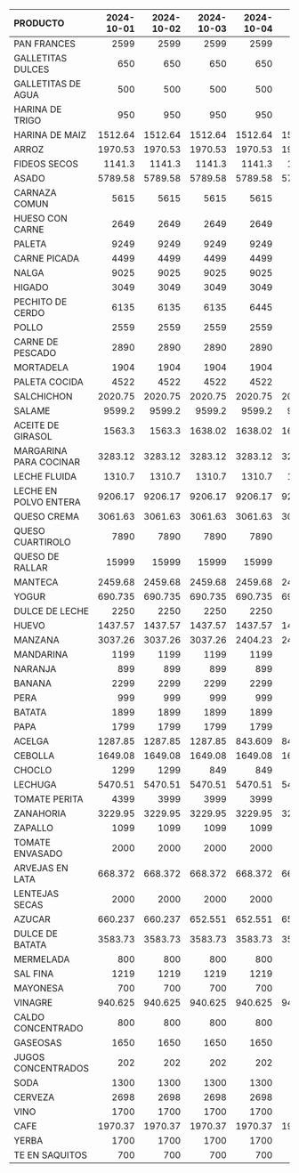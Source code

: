 | PRODUCTO               |   2024-10-01 |   2024-10-02 |   2024-10-03 |   2024-10-04 |   2024-10-05 |   2024-10-06 |   2024-10-07 |   2024-10-08 |   2024-10-09 |   2024-10-10 |   2024-10-11 |   2024-10-12 |   2024-10-13 |   2024-10-14 |   2024-10-15 |   2024-10-16 |   2024-10-17 |   2024-10-18 |   2024-10-19 |   2024-10-20 |   2024-10-21 |   2024-10-22 |   2024-10-23 |   2024-10-24 |   2024-10-25 |   2024-10-26 |   2024-10-27 |   2024-10-28 |   2024-10-29 |   2024-10-30 |   2024-10-31 |
|:-----------------------|-------------:|-------------:|-------------:|-------------:|-------------:|-------------:|-------------:|-------------:|-------------:|-------------:|-------------:|-------------:|-------------:|-------------:|-------------:|-------------:|-------------:|-------------:|-------------:|-------------:|-------------:|-------------:|-------------:|-------------:|-------------:|-------------:|-------------:|-------------:|-------------:|-------------:|-------------:|
| PAN FRANCES            |     2599     |     2599     |     2599     |     2599     |     2599     |     2599     |     2599     |     2599     |     2599     |     2599     |     2599     |     2599     |     2599     |     2599     |     2599     |     2599     |     2599     |     2599     |     2599     |     2599     |     2599     |     2599     |     2599     |     2599     |     2599     |     2599     |     2599     |     2599     |     2599     |     2599     |     2599     |
| GALLETITAS DULCES      |      650     |      650     |      650     |      650     |      650     |      650     |      650     |      650     |      650     |      650     |      650     |      650     |      650     |      650     |      650     |      650     |      650     |      650     |      650     |      650     |      650     |      650     |      650     |      650     |      650     |      650     |      650     |      650     |      650     |      700     |      700     |
| GALLETITAS DE AGUA     |      500     |      500     |      500     |      500     |      500     |      500     |      500     |      500     |      500     |      500     |      500     |      500     |      500     |      500     |      500     |      500     |      500     |      500     |      500     |      500     |      500     |      500     |      500     |      500     |      500     |      500     |      500     |      500     |      500     |      500     |      500     |
| HARINA DE TRIGO        |      950     |      950     |      950     |      950     |      950     |      950     |      950     |      950     |      950     |      950     |      950     |      950     |      950     |      950     |      950     |      950     |      950     |      950     |      950     |      950     |      950     |      950     |      950     |      950     |     1050     |     1050     |     1050     |     1050     |     1050     |     1050     |     1050     |
| HARINA DE MAIZ         |     1512.64  |     1512.64  |     1512.64  |     1512.64  |     1512.64  |     1512.64  |     1512.64  |     1512.64  |     1512.64  |     1512.64  |     1512.64  |     1512.64  |     1512.64  |     1512.64  |     1512.64  |     1512.64  |     1512.64  |     1512.64  |     1512.64  |     1512.64  |     1512.64  |     1512.64  |     1512.64  |     1512.64  |     1512.64  |     1512.64  |     1512.64  |     1512.64  |     1512.64  |     1512.64  |     1512.64  |
| ARROZ                  |     1970.53  |     1970.53  |     1970.53  |     1970.53  |     1970.53  |     1970.53  |     1970.53  |     1970.53  |     1970.53  |     1970.53  |     1970.53  |     1970.53  |     1970.53  |     1970.53  |     1970.53  |     1970.53  |     1970.53  |     1970.53  |     1970.53  |     1970.53  |     1970.53  |     1970.53  |     1970.53  |     1970.53  |     1970.53  |     1970.53  |     1970.53  |     1970.53  |     1970.53  |     1970.53  |     1970.53  |
| FIDEOS SECOS           |     1141.3   |     1141.3   |     1141.3   |     1141.3   |     1141.3   |     1141.3   |     1141.3   |     1141.3   |     1141.3   |     1141.3   |     1141.3   |     1141.3   |     1141.3   |     1141.3   |     1141.3   |     1141.3   |     1141.3   |     1141.3   |     1141.3   |     1141.3   |     1141.3   |     1141.3   |     1141.3   |     1141.3   |     1141.3   |     1141.3   |     1141.3   |     1141.3   |     1141.3   |     1141.3   |     1141.3   |
| ASADO                  |     5789.58  |     5789.58  |     5789.58  |     5789.58  |     5789.58  |     5789.58  |     5789.58  |     5789.58  |     5789.58  |     5789.58  |     5789.58  |     5789.58  |     5789.58  |     5789.58  |     5789.58  |     5789.58  |     5789.58  |     5789.58  |     5789.58  |     5789.58  |     5789.58  |     5789.58  |     5789.58  |     5789.58  |     5789.58  |     5789.58  |     5789.58  |     5789.58  |     5789.58  |     5789.58  |     5789.58  |
| CARNAZA COMUN          |     5615     |     5615     |     5615     |     5615     |     5615     |     5615     |     5499     |     5499     |     5499     |     5499     |     5615     |     5615     |     5615     |     5499     |     5499     |     5499     |     5499     |     5615     |     5615     |     5615     |     5499     |     5499     |     5499     |     5499     |     5499     |     5499     |     5499     |     5499     |     5499     |     5499     |     5499     |
| HUESO CON CARNE        |     2649     |     2649     |     2649     |     2649     |     2649     |     2649     |     2649     |     2649     |     2649     |     2649     |     2649     |     2649     |     2649     |     2649     |     2649     |     2649     |     2649     |     2649     |     2649     |     2649     |     2649     |     2649     |     2649     |     2649     |     2649     |     2649     |     2649     |     2649     |     2649     |     2649     |     2649     |
| PALETA                 |     9249     |     9249     |     9249     |     9249     |     9249     |     9249     |     9249     |     9249     |     9249     |     9249     |     9249     |     9249     |     9249     |     9249     |     9249     |     9249     |     9249     |     9249     |     9249     |     9249     |     6999     |     6999     |     6999     |     6999     |     6999     |     6999     |     6999     |     6999     |     6999     |     6999     |     9249     |
| CARNE PICADA           |     4499     |     4499     |     4499     |     4499     |     4499     |     4499     |     4499     |     4499     |     4499     |     4499     |     4499     |     4499     |     4499     |     3999     |     3999     |     3999     |     3999     |     4499     |     4499     |     4499     |     4499     |     4499     |     4499     |     4499     |     4499     |     4499     |     4499     |     4499     |     4499     |     4499     |     4499     |
| NALGA                  |     9025     |     9025     |     9025     |     9025     |     9025     |     9025     |     9025     |     9025     |     9025     |     9025     |     9025     |     9025     |     9025     |     6999     |     6999     |     6999     |     6999     |     9025     |     9025     |     9025     |     9025     |     9025     |     9025     |     9025     |     9025     |     9025     |     9025     |     9025     |     9025     |     9025     |     9025     |
| HIGADO                 |     3049     |     3049     |     3049     |     3049     |     3049     |     3049     |     3049     |     3049     |     3049     |     3049     |     3049     |     3049     |     3049     |     3049     |     3049     |     3049     |     3049     |     3049     |     3049     |     3049     |     3049     |     3049     |     3049     |     3049     |     3049     |     3049     |     3049     |     3049     |     3049     |     3049     |     3049     |
| PECHITO DE CERDO       |     6135     |     6135     |     6135     |     6445     |     6445     |     6445     |     6445     |     6445     |     6445     |     6445     |     6445     |     6445     |     6445     |     6445     |     6445     |     6445     |     6445     |     6765     |     6765     |     6765     |     6765     |     6765     |     6765     |     6765     |     6765     |     6765     |     6765     |     6765     |     6765     |     6765     |     6765     |
| POLLO                  |     2559     |     2559     |     2559     |     2559     |     2559     |     2559     |     2559     |     2559     |     2559     |     2559     |     2699     |     2699     |     2699     |     2699     |     2699     |     2699     |     2699     |     2699     |     2699     |     2699     |     2699     |     2699     |     2699     |     2699     |     2699     |     2699     |     2699     |     2699     |     2699     |     2699     |     2699     |
| CARNE DE PESCADO       |     2890     |     2890     |     2890     |     2890     |     2890     |     2890     |     2890     |     2890     |     2890     |     2890     |     2890     |     2890     |     2890     |     2890     |     2890     |     2890     |     2890     |     2890     |     2890     |     2890     |     2890     |     2890     |     2890     |     2890     |     2890     |     2890     |     2890     |     2890     |     2890     |     2890     |     2890     |
| MORTADELA              |     1904     |     1904     |     1904     |     1904     |     1904     |     1904     |     1904     |     1904     |     1904     |     1904     |     1904     |     1904     |     1904     |     1904     |     1904     |     1904     |     1904     |     1904     |     1904     |     1904     |     1904     |     1904     |     1904     |     1904     |     1904     |     1904     |     2075.74  |     2075.74  |     2075.74  |     2075.74  |     2075.74  |
| PALETA COCIDA          |     4522     |     4522     |     4522     |     4522     |     4522     |     4522     |     4522     |     4522     |     4522     |     4522     |     4522     |     4522     |     4522     |     4522     |     4522     |     4522     |     4522     |     4522     |     4522     |     4522     |     4522     |     4522     |     4522     |     4522     |     4522     |     4522     |     4522     |     4522     |     4522     |     4522     |     4522     |
| SALCHICHON             |     2020.75  |     2020.75  |     2020.75  |     2020.75  |     2020.75  |     2020.75  |     2020.75  |     2020.75  |     2020.75  |     2020.75  |     2020.75  |     2020.75  |     2020.75  |     2020.75  |     2020.75  |     2020.75  |     2020.75  |     2020.75  |     2020.75  |     2020.75  |     2020.75  |     2020.75  |     2020.75  |     2020.75  |     2020.75  |     2020.75  |     2020.75  |     2020.75  |     2020.75  |     2020.75  |     2020.75  |
| SALAME                 |     9599.2   |     9599.2   |     9599.2   |     9599.2   |     9599.2   |     9599.2   |     9599.2   |     9599.2   |     9599.2   |     9599.2   |     9599.2   |     9599.2   |     9599.2   |     9599.2   |     9599.2   |     9599.2   |     9599.2   |     9599.2   |     9599.2   |     9599.2   |     9599.2   |     9599.2   |     9599.2   |     9599.2   |     9599.2   |     9599.2   |     9599.2   |     9599.2   |     9599.2   |     9599.2   |     9599.2   |
| ACEITE DE GIRASOL      |     1563.3   |     1563.3   |     1638.02  |     1638.02  |     1638.02  |     1638.02  |     1638.02  |     1638.02  |     1638.02  |     1638.02  |     1638.02  |     1638.02  |     1638.02  |     1638.02  |     1638.02  |     1638.02  |     1638.02  |     1638.02  |     1638.02  |     1638.02  |     1638.02  |     1638.02  |     1638.02  |     1638.02  |     1638.02  |     1638.02  |     1638.02  |     1638.02  |     1638.02  |     1638.02  |     1638.02  |
| MARGARINA PARA COCINAR |     3283.12  |     3283.12  |     3283.12  |     3283.12  |     3283.12  |     3283.12  |     3283.12  |     3283.12  |     3283.12  |     3283.12  |     3283.12  |     3283.12  |     3283.12  |     3283.12  |     3283.12  |     3283.12  |     3283.12  |     3283.12  |     3283.12  |     3283.12  |     3283.12  |     3283.12  |     3283.12  |     3283.12  |     3283.12  |     3283.12  |     3283.12  |     3283.12  |     3283.12  |     3283.12  |     3283.12  |
| LECHE FLUIDA           |     1310.7   |     1310.7   |     1310.7   |     1310.7   |     1310.7   |     1310.7   |     1310.7   |     1310.7   |     1310.7   |     1310.7   |     1310.7   |     1310.7   |     1310.7   |     1310.7   |     1310.7   |     1310.7   |     1310.7   |     1310.7   |     1310.7   |     1310.7   |     1310.7   |     1310.7   |     1310.7   |     1310.7   |     1310.7   |     1310.7   |     1310.7   |     1310.7   |     1310.7   |     1310.7   |     1352.98  |
| LECHE EN POLVO ENTERA  |     9206.17  |     9206.17  |     9206.17  |     9206.17  |     9206.17  |     9206.17  |     9206.17  |     9206.17  |     9206.17  |     9206.17  |     9206.17  |     9206.17  |     9206.17  |     9206.17  |     9206.17  |     9206.17  |     9206.17  |     9206.17  |     9206.17  |     9206.17  |     9206.17  |     9206.17  |    11493.9   |    11493.9   |    11493.9   |    11493.9   |    11493.9   |    11493.9   |    11493.9   |    11493.9   |    11493.9   |
| QUESO CREMA            |     3061.63  |     3061.63  |     3061.63  |     3061.63  |     3061.63  |     3061.63  |     3061.63  |     3061.63  |     3061.63  |     3061.63  |     3061.63  |     3061.63  |     3061.63  |     3061.63  |     3061.63  |     3061.63  |     3061.63  |     3061.63  |     3061.63  |     3061.63  |     3061.63  |     3061.63  |     3061.63  |     3061.63  |     3061.63  |     3061.63  |     3061.63  |     3061.63  |     3061.63  |     3061.63  |     3061.63  |
| QUESO CUARTIROLO       |     7890     |     7890     |     7890     |     7890     |     7890     |     7890     |     7890     |     7890     |     7890     |     7890     |     7890     |     7890     |     7890     |     7890     |     7890     |     7890     |     7890     |     7890     |     7890     |     7890     |     7890     |     7890     |     7890     |     7890     |     7890     |     7890     |     7890     |     7890     |     7890     |     7890     |     7890     |
| QUESO DE RALLAR        |    15999     |    15999     |    15999     |    15999     |    15999     |    15999     |    15999     |    15999     |    15999     |    15999     |    15999     |    15999     |    15999     |    15999     |    15999     |    15999     |    15999     |    15999     |    15999     |    15999     |    15999     |    15999     |    15999     |    15999     |    15999     |    15999     |    15999     |    15999     |    15999     |    15999     |    15999     |
| MANTECA                |     2459.68  |     2459.68  |     2459.68  |     2459.68  |     2459.68  |     2459.68  |     2459.68  |     2459.68  |     2459.68  |     2459.68  |     2459.68  |     2459.68  |     2459.68  |     2459.68  |     2459.68  |     2459.68  |     2459.68  |     2459.68  |     2459.68  |     2459.68  |     2459.68  |     2459.68  |     2459.68  |     2459.68  |     2459.68  |     2459.68  |     2459.68  |     2459.68  |     2459.68  |     2459.68  |     2540.32  |
| YOGUR                  |      690.735 |      690.735 |      690.735 |      690.735 |      690.735 |      690.735 |      690.735 |      690.735 |      690.735 |      690.735 |      690.735 |      690.735 |      690.735 |      690.735 |      690.735 |      690.735 |      690.735 |      690.735 |      690.735 |      690.735 |      690.735 |      690.735 |      690.735 |      690.735 |      690.735 |      690.735 |      690.735 |      690.735 |      690.735 |      690.735 |      690.735 |
| DULCE DE LECHE         |     2250     |     2250     |     2250     |     2250     |     2250     |     2250     |     2250     |     2250     |     2250     |     2250     |     2250     |     2250     |     2250     |     2250     |     2250     |     2250     |     2250     |     2250     |     2250     |     2250     |     2250     |     2250     |     2250     |     2250     |     2250     |     2250     |     2250     |     2250     |     2250     |     2250     |     2250     |
| HUEVO                  |     1437.57  |     1437.57  |     1437.57  |     1437.57  |     1437.57  |     1437.57  |     1437.57  |     1571.85  |     1571.85  |     1571.85  |     1571.85  |     1571.85  |     1571.85  |     1571.85  |     1571.85  |     1571.85  |     1571.85  |     1571.85  |     1571.85  |     1571.85  |     1571.85  |     1571.85  |     1571.85  |     1571.85  |     1486.55  |     1486.55  |     1486.55  |     1486.55  |     1486.55  |     1437.57  |     1437.57  |
| MANZANA                |     3037.26  |     3037.26  |     3037.26  |     2404.23  |     2404.23  |     2404.23  |     3037.26  |     3037.26  |     3037.26  |     3037.26  |     3037.26  |     3037.26  |     3037.26  |     3037.26  |     3037.26  |     3037.26  |     3037.26  |     3037.26  |     3037.26  |     3037.26  |     3037.26  |     3037.26  |     3037.26  |     3037.26  |     3037.26  |     3037.26  |     3037.26  |     3037.26  |     3037.26  |     3037.26  |     3037.26  |
| MANDARINA              |     1199     |     1199     |     1199     |     1199     |     1199     |     1199     |     1199     |     1199     |     1199     |     1199     |     1199     |     1299     |     1299     |     1299     |     1299     |     1299     |     1299     |     1299     |     1299     |     1299     |     1299     |     1299     |     1299     |     1299     |     1299     |     1299     |     1299     |     1299     |     1299     |     1299     |     1299     |
| NARANJA                |      899     |      899     |      899     |      899     |      899     |      899     |      899     |      899     |      899     |      899     |      899     |      899     |      899     |      899     |      899     |      899     |      899     |      899     |      899     |      899     |      899     |      899     |      899     |      899     |      899     |      899     |      899     |      899     |      899     |      899     |      899     |
| BANANA                 |     2299     |     2299     |     2299     |     2299     |     2299     |     2299     |     2299     |     2299     |     2299     |     2299     |     1899     |     1899     |     1899     |     1899     |     2299     |     2299     |     2299     |     1899     |     1899     |     1899     |     2299     |     2299     |     2299     |     2299     |     2299     |     2299     |     2299     |     1899     |     1899     |     1899     |     1899     |
| PERA                   |      999     |      999     |      999     |      999     |      999     |      999     |      999     |      999     |      999     |      999     |      999     |      999     |      999     |      999     |      999     |      999     |      999     |      999     |      999     |      999     |      999     |      999     |      999     |      999     |      999     |      999     |      999     |      999     |      999     |      999     |      999     |
| BATATA                 |     1899     |     1899     |     1899     |     1899     |     1899     |     1899     |     1899     |     1899     |     1899     |     1899     |     1899     |     1899     |     1899     |     1899     |     1899     |     1899     |     1899     |     1899     |     1899     |     1899     |     1899     |     1899     |     1899     |     1899     |     1899     |     1799     |     1799     |     1799     |     1799     |     1799     |     1799     |
| PAPA                   |     1799     |     1799     |     1799     |     1799     |     1799     |     1799     |     1799     |     1978.99  |     1978.99  |     1978.99  |     2068.98  |     2068.98  |     2068.98  |     2068.98  |     2068.98  |     2068.98  |     2068.98  |     2068.98  |     2068.98  |     2068.98  |     2068.98  |     1799     |     1799     |     1799     |     1349.03  |     1349.03  |     1349.03  |     1619.01  |     1619.01  |     1619.01  |     1619.01  |
| ACELGA                 |     1287.85  |     1287.85  |     1287.85  |      843.609 |      843.609 |      843.609 |     1287.85  |     1287.85  |     1287.85  |     1287.85  |     1287.85  |     1287.85  |     1287.85  |     1287.85  |     1287.85  |     1287.85  |     1287.85  |     1287.85  |     1287.85  |     1287.85  |     1287.85  |     1287.85  |     1287.85  |     1287.85  |     1287.85  |     1287.85  |     1287.85  |     1287.85  |     1287.85  |     1287.85  |     1287.85  |
| CEBOLLA                |     1649.08  |     1649.08  |     1649.08  |     1649.08  |     1649.08  |     1649.08  |     1649.08  |     1511.6   |     1511.6   |     1511.6   |     1511.6   |     1511.6   |     1511.6   |     1511.6   |     1511.6   |     1511.6   |     1511.6   |     1511.6   |     1511.6   |     1511.6   |     1511.6   |     1511.6   |     1511.6   |     1511.6   |     1511.6   |     1511.6   |     1511.6   |     1511.6   |     1511.6   |     1511.6   |     1511.6   |
| CHOCLO                 |     1299     |     1299     |      849     |      849     |      849     |      849     |      849     |      849     |      849     |      849     |      999     |      999     |      999     |      999     |      999     |      999     |      999     |      999     |     1499     |     1499     |     1499     |     1499     |     1499     |     1499     |     1499     |     1499     |     1499     |     1499     |     1599     |     1599     |     1599     |
| LECHUGA                |     5470.51  |     5470.51  |     5470.51  |     5470.51  |     5470.51  |     5470.51  |     5470.51  |     5470.51  |     5470.51  |     5470.51  |     4102.54  |     4102.54  |     4102.54  |     4102.54  |     4102.54  |     4102.54  |     4102.54  |     4102.54  |     4102.54  |     4102.54  |     4102.54  |     4102.54  |     4102.54  |     4102.54  |     4102.54  |     4102.54  |     4102.54  |     4102.54  |     4102.54  |     4102.54  |     4102.54  |
| TOMATE PERITA          |     4399     |     3999     |     3999     |     3999     |     4999     |     4999     |     4999     |     4599     |     4599     |     4599     |     4799     |     4799     |     4799     |     4799     |     4799     |     4799     |     4799     |     4999     |     4999     |     4999     |     4999     |     4999     |     5999     |     6499     |     6499     |     6499     |     6999     |     6999     |     6999     |     5499     |     5499     |
| ZANAHORIA              |     3229.95  |     3229.95  |     3229.95  |     3229.95  |     3229.95  |     3229.95  |     3229.95  |     2691.26  |     2691.26  |     2691.26  |     2691.26  |     3229.95  |     3229.95  |     3229.95  |     3229.95  |     3229.95  |     3229.95  |     2583.53  |     2583.53  |     2583.53  |     3229.95  |     3229.95  |     3229.95  |     3229.95  |     2799     |     2799     |     2799     |     3014.47  |     3014.47  |     3014.47  |     3014.47  |
| ZAPALLO                |     1099     |     1099     |     1099     |     1099     |     1099     |     1099     |     1099     |     1199     |     1199     |     1199     |     1199     |     1199     |     1199     |     1199     |     1199     |     1199     |     1199     |     1199     |     1199     |     1199     |     1199     |     1199     |     1199     |     1199     |     1199     |     1199     |     1199     |     1199     |     1499     |     1499     |     1499     |
| TOMATE ENVASADO        |     2000     |     2000     |     2000     |     2000     |     2000     |     2000     |     2000     |     2000     |     2000     |     2000     |     2000     |     2000     |     2000     |     2000     |     2000     |     2000     |     2000     |     2000     |     2000     |     2000     |     2000     |     2000     |     2000     |     2000     |     2000     |     2000     |     2000     |     2000     |     2000     |     2000     |     2000     |
| ARVEJAS EN LATA        |      668.372 |      668.372 |      668.372 |      668.372 |      668.372 |      668.372 |      668.372 |      668.372 |      668.372 |      668.372 |      668.372 |      668.372 |      668.372 |      668.372 |      668.372 |      668.372 |      668.372 |      668.372 |      668.372 |      668.372 |      668.372 |      668.372 |      668.372 |      668.372 |      668.372 |      668.372 |      668.372 |      668.372 |      668.372 |      668.372 |      668.372 |
| LENTEJAS SECAS         |     2000     |     2000     |     2000     |     2000     |     2000     |     2000     |     2000     |     2000     |     2000     |     2000     |     2000     |     2000     |     2000     |     2000     |     2000     |     2000     |     2000     |     2000     |     2000     |     2000     |     2000     |     2000     |     2000     |     2000     |     2000     |     2000     |     2000     |     2000     |     2000     |     2000     |     2000     |
| AZUCAR                 |      660.237 |      660.237 |      652.551 |      652.551 |      652.551 |      652.551 |      652.551 |      652.551 |      652.551 |      652.551 |      652.551 |      652.551 |      652.551 |      652.551 |      652.551 |      652.551 |      652.551 |      652.551 |      652.551 |      652.551 |      652.551 |      652.551 |      652.551 |      652.551 |      652.551 |      652.551 |      652.551 |      652.551 |      652.551 |      652.551 |      652.551 |
| DULCE DE BATATA        |     3583.73  |     3583.73  |     3583.73  |     3583.73  |     3583.73  |     3583.73  |     3583.73  |     3583.73  |     3583.73  |     3583.73  |     3583.73  |     3583.73  |     3583.73  |     3583.73  |     3583.73  |     3583.73  |     3583.73  |     3583.73  |     3583.73  |     3583.73  |     3583.73  |     3583.73  |     3583.73  |     3583.73  |     3583.73  |     3583.73  |     3583.73  |     3583.73  |     3583.73  |     3583.73  |     3583.73  |
| MERMELADA              |      800     |      800     |      800     |      800     |      800     |      800     |      800     |      800     |      800     |      800     |      800     |      800     |      800     |      800     |      800     |      800     |      800     |      800     |      800     |      800     |      800     |      800     |      800     |      800     |      800     |      800     |      800     |      800     |      800     |      800     |      800     |
| SAL FINA               |     1219     |     1219     |     1219     |     1219     |     1219     |     1219     |     1219     |     1219     |     1219     |     1219     |     1219     |     1219     |     1219     |     1219     |     1219     |     1219     |     1219     |     1219     |     1219     |     1219     |     1219     |     1219     |     1219     |     1219     |     1219     |     1219     |     1219     |     1219     |     1219     |     1219     |     1219     |
| MAYONESA               |      700     |      700     |      700     |      700     |      700     |      700     |      700     |      700     |      700     |      700     |      700     |      700     |      700     |      700     |      700     |      700     |      700     |      700     |      700     |      700     |      700     |      700     |      700     |      700     |      700     |      700     |      700     |      700     |      700     |      700     |      700     |
| VINAGRE                |      940.625 |      940.625 |      940.625 |      940.625 |      940.625 |      940.625 |      940.625 |      940.625 |      940.625 |      940.625 |      940.625 |      940.625 |      940.625 |      940.625 |      940.625 |      940.625 |      940.625 |      940.625 |      940.625 |      940.625 |      940.625 |      940.625 |      940.625 |      940.625 |      940.625 |      940.625 |      940.625 |      940.625 |      940.625 |      940.625 |      940.625 |
| CALDO CONCENTRADO      |      800     |      800     |      800     |      800     |      800     |      800     |      800     |      800     |      800     |      800     |      800     |      800     |      800     |      800     |      800     |      800     |      800     |      800     |      800     |      800     |      800     |      800     |      800     |      800     |      800     |      800     |      800     |      800     |      800     |      800     |      800     |
| GASEOSAS               |     1650     |     1650     |     1650     |     1650     |     1650     |     1650     |     1650     |     1650     |     1650     |     1650     |     1650     |     1650     |     1650     |     1650     |     1763.79  |     1763.79  |     1763.79  |     1763.79  |     1763.79  |     1763.79  |     1763.79  |     1763.79  |     1763.79  |     1763.79  |     1763.79  |     1763.79  |     1763.79  |     1763.79  |     1763.79  |     1763.79  |     1763.79  |
| JUGOS CONCENTRADOS     |      202     |      202     |      202     |      202     |      202     |      202     |      202     |      202     |      202     |      202     |      202     |      202     |      202     |      202     |      202     |      202     |      202     |      202     |      202     |      202     |      202     |      202     |      202     |      202     |      202     |      202     |      202     |      202     |      202     |      202     |      202     |
| SODA                   |     1300     |     1300     |     1300     |     1300     |     1300     |     1300     |     1300     |     1300     |     1300     |     1300     |     1300     |     1300     |     1300     |     1300     |     1300     |     1300     |     1300     |     1300     |     1300     |     1300     |     1300     |     1300     |     1300     |     1300     |     1300     |     1300     |     1300     |     1300     |     1300     |     1300     |     1300     |
| CERVEZA                |     2698     |     2698     |     2698     |     2698     |     2698     |     2698     |     2698     |     2698     |     2698     |     2698     |     2905.71  |     2905.71  |     2905.71  |     2905.71  |     2905.71  |     2905.71  |     2905.71  |     2951.11  |     2951.11  |     2951.11  |     2951.11  |     2951.11  |     2951.11  |     2951.11  |     2951.11  |     2951.11  |     2951.11  |     2951.11  |     2951.11  |     2951.11  |     2951.11  |
| VINO                   |     1700     |     1700     |     1700     |     1700     |     1700     |     1700     |     1700     |     1700     |     1700     |     1700     |     1700     |     1700     |     1700     |     1700     |     1700     |     1700     |     1700     |     1700     |     1700     |     1700     |     1700     |     1700     |     1700     |     1700     |     1700     |     1700     |     1700     |     1700     |     1700     |     1700     |     1700     |
| CAFE                   |     1970.37  |     1970.37  |     1970.37  |     1970.37  |     1970.37  |     1970.37  |     1970.37  |     1970.37  |     1970.37  |     1970.37  |     1970.37  |     1970.37  |     1970.37  |     1970.37  |     1970.37  |     1970.37  |     1970.37  |     1970.37  |     1970.37  |     1970.37  |     1970.37  |     1984.44  |     1984.44  |     1984.44  |     1984.44  |     1984.44  |     1984.44  |     1984.44  |     1984.44  |     1984.44  |     1984.44  |
| YERBA                  |     1700     |     1700     |     1700     |     1700     |     1700     |     1700     |     1700     |     1700     |     1700     |     1700     |     1700     |     1700     |     1700     |     1700     |     1700     |     1700     |     1700     |     1700     |     1700     |     1700     |     1700     |     1700     |     1700     |     1700     |     1700     |     1700     |     1700     |     1700     |     1700     |     1700     |     1700     |
| TE EN SAQUITOS         |      700     |      700     |      700     |      700     |      700     |      700     |      700     |      700     |      700     |      700     |      700     |      700     |      700     |      700     |      700     |      700     |      700     |      700     |      700     |      700     |      700     |      700     |      700     |      700     |      700     |      700     |      700     |      700     |      700     |      700     |      700     |